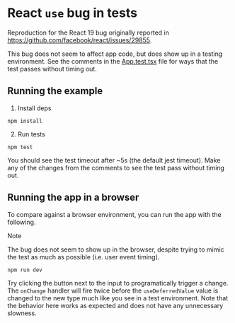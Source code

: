 # React `use` bug in tests

Reproduction for the React 19 bug originally reported in https://github.com/facebook/react/issues/29855.

This bug does not seem to affect app code, but does show up in a testing
environment. See the comments in the [App.test.tsx](./src/App.test.tsx) file for
ways that the test passes without timing out.

## Running the example

1. Install deps

```
npm install
```

2. Run tests

```
npm test
```

You should see the test timeout after ~5s (the default jest timeout). Make any
of the changes from the comments to see the test pass without timing out.

## Running the app in a browser

To compare against a browser environment, you can run the app with the
following.

> [!NOTE]
> The bug does not seem to show up in the browser, despite trying to mimic
> the test as much as possible (i.e. user event timing).

```
npm run dev
```

Try clicking the button next to the input to programatically trigger a change.
The `onChange` handler will fire twice before the `useDeferredValue` value is
changed to the new type much like you see in a test environment. Note that the
behavior here works as expected and does not have any unnecessary slowness.
